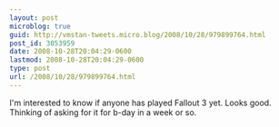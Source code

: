 ```yaml
---
layout: post
microblog: true
guid: http://vmstan-tweets.micro.blog/2008/10/28/979899764.html
post_id: 3053959
date: 2008-10-28T20:04:29-0600
lastmod: 2008-10-28T20:04:29-0600
type: post
url: /2008/10/28/979899764.html
---
```

I'm interested to know if anyone has played Fallout 3 yet. Looks good. Thinking of asking for it for b-day in a week or so.
